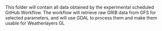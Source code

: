 This folder will contain all data obtained by the experimental scheduled GitHub Workflow.
The workflow will retrieve raw GRIB data from GFS for selected parameters, and will use GDAL to process them
and make them usable for Weatherlayers GL
